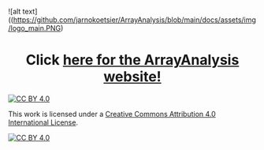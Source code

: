 ![alt text]((https://github.com/jarnokoetsier/ArrayAnalysis/blob/main/docs/assets/img/logo_main.PNG)
<h1 align="center">
Click <a href="https://bytemal.github.io/bytemal-2024/">here for the ArrayAnalysis website!</a>
</h1>

[![CC BY 4.0][cc-by-shield]][cc-by]

This work is licensed under a
[Creative Commons Attribution 4.0 International License][cc-by].

[![CC BY 4.0][cc-by-image]][cc-by]

[cc-by]: http://creativecommons.org/licenses/by/4.0/
[cc-by-image]: https://i.creativecommons.org/l/by/4.0/88x31.png
[cc-by-shield]: https://img.shields.io/badge/License-CC%20BY%204.0-lightgrey.svg

